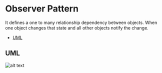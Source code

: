# Observer Pattern

It defines a one to many relationship dependency between objects. When one object changes that state and all other objects notify the change.


* [UML](#uml-diagram)

## UML
![alt text](https://github.com/aln1tech/design-pattern/blob/master/observer-pattern-ex/src/main/resources/uml/observer-pattern.png "UML Diagram")
